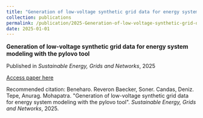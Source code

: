 ```yaml
---
title: "Generation of low-voltage synthetic grid data for energy system modeling with the pylovo tool"
collection: publications
permalink: /publication/2025-Generation-of-low-voltage-synthetic-grid-data-for-
date: 2025-01-01
---
```

<p style="font-size: 1.1em; margin-bottom: 0.5em;"><b>Generation of low-voltage synthetic grid data for energy system modeling with the pylovo tool</b></p>
<p style="margin-bottom: 0.5em;">Published in <em>Sustainable Energy, Grids and Networks</em>, 2025</p>
<p style="margin-bottom: 0.5em;"><a href="https://www.sciencedirect.com/science/article/pii/S2352467724003473" target="_blank">Access paper here</a></p>
<p>Recommended citation: Beneharo. Reveron Baecker, Soner. Candas, Deniz. Tepe, Anurag. Mohapatra. "Generation of low-voltage synthetic grid data for energy system modeling with the pylovo tool". <em>Sustainable Energy, Grids and Networks</em>, 2025.</p>